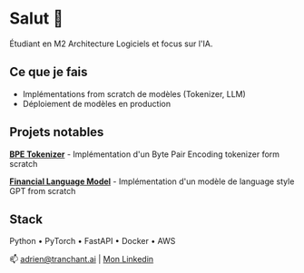 # Salut 👋

Étudiant en M2 Architecture Logiciels et focus sur l'IA.

## Ce que je fais
- Implémentations from scratch de modèles (Tokenizer, LLM)
- Déploiement de modèles en production

## Projets notables
**[BPE Tokenizer](https://github.com/ad-tr/byte-pair-encoding-tokenizer.git)** - Implémentation d'un Byte Pair Encoding tokenizer form scratch


**[Financial Language Model](https://github.com/ad-tr/financial-language-model.git)** - Implémentation d'un modèle de language style GPT from scratch

## Stack
Python • PyTorch • FastAPI • Docker • AWS

📫 adrien@tranchant.ai | [Mon Linkedin](https://www.linkedin.com/in/adrien-tranchant-a42754235/)
